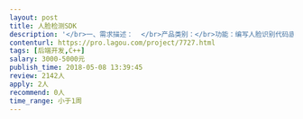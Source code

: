 ```yaml
---                
layout: post       
title: 人脸检测SDK           
description: '</br>一、需求描述：  </br>产品类别：</br>功能：编写人脸识别代码底层库 </br>技术：使用C++语言进行开发</br></br>二、人才要求：  </br>日薪制，2-3年C++开发经验，技术要求熟练c++，熟练SDK开发，熟练代码封装</br></br>三、其他要求： </br>日薪制，驻场开发，时间大约5-7天</br>'     
contenturl: https://pro.lagou.com/project/7727.html      
tags: [后端开发,C++]            
salary: 3000-5000元          
publish_time: 2018-05-08 13:39:45         
review: 2142人                   
apply: 2人                   
recommend: 0人                   
time_range: 小于1周              
---                 
```

